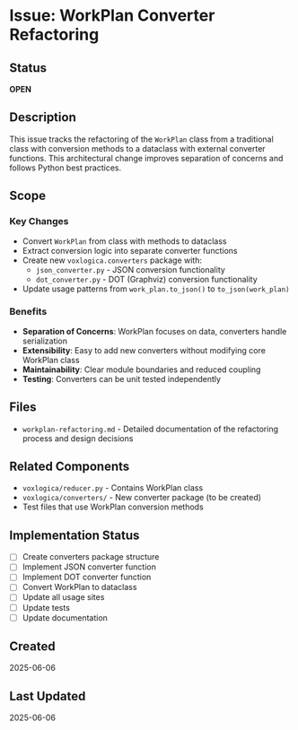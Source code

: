# Issue: WorkPlan Converter Refactoring

## Status
**OPEN**

## Description

This issue tracks the refactoring of the `WorkPlan` class from a traditional class with conversion methods to a dataclass with external converter functions. This architectural change improves separation of concerns and follows Python best practices.

## Scope

### Key Changes
- Convert `WorkPlan` from class with methods to dataclass
- Extract conversion logic into separate converter functions
- Create new `voxlogica.converters` package with:
  - `json_converter.py` - JSON conversion functionality
  - `dot_converter.py` - DOT (Graphviz) conversion functionality
- Update usage patterns from `work_plan.to_json()` to `to_json(work_plan)`

### Benefits
- **Separation of Concerns**: WorkPlan focuses on data, converters handle serialization
- **Extensibility**: Easy to add new converters without modifying core WorkPlan class
- **Maintainability**: Clear module boundaries and reduced coupling
- **Testing**: Converters can be unit tested independently

## Files
- `workplan-refactoring.md` - Detailed documentation of the refactoring process and design decisions

## Related Components
- `voxlogica/reducer.py` - Contains WorkPlan class
- `voxlogica/converters/` - New converter package (to be created)
- Test files that use WorkPlan conversion methods

## Implementation Status
- [ ] Create converters package structure
- [ ] Implement JSON converter function
- [ ] Implement DOT converter function  
- [ ] Convert WorkPlan to dataclass
- [ ] Update all usage sites
- [ ] Update tests
- [ ] Update documentation

## Created
2025-06-06

## Last Updated
2025-06-06
